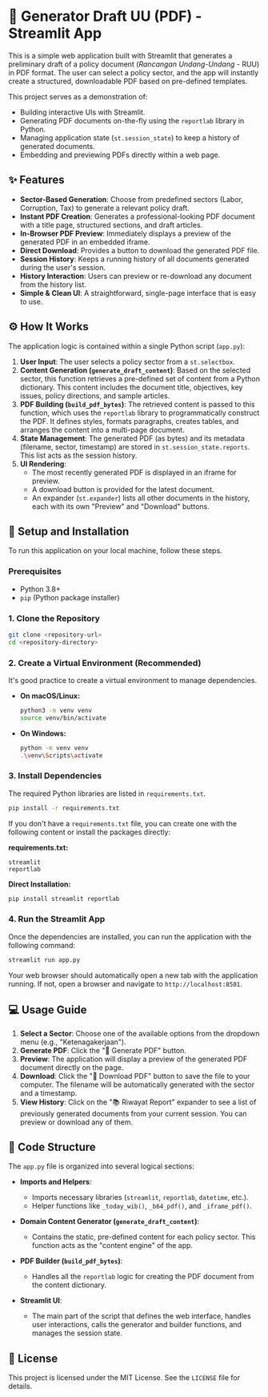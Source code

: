 # 📜 Generator Draft UU (PDF) - Streamlit App

This is a simple web application built with Streamlit that generates a preliminary draft of a policy document (*Rancangan Undang-Undang* - RUU) in PDF format. The user can select a policy sector, and the app will instantly create a structured, downloadable PDF based on pre-defined templates.

This project serves as a demonstration of:
*   Building interactive UIs with Streamlit.
*   Generating PDF documents on-the-fly using the `reportlab` library in Python.
*   Managing application state (`st.session_state`) to keep a history of generated documents.
*   Embedding and previewing PDFs directly within a web page.



## ✨ Features

*   **Sector-Based Generation**: Choose from predefined sectors (Labor, Corruption, Tax) to generate a relevant policy draft.
*   **Instant PDF Creation**: Generates a professional-looking PDF document with a title page, structured sections, and draft articles.
*   **In-Browser PDF Preview**: Immediately displays a preview of the generated PDF in an embedded iframe.
*   **Direct Download**: Provides a button to download the generated PDF file.
*   **Session History**: Keeps a running history of all documents generated during the user's session.
*   **History Interaction**: Users can preview or re-download any document from the history list.
*   **Simple & Clean UI**: A straightforward, single-page interface that is easy to use.

## ⚙️ How It Works

The application logic is contained within a single Python script (`app.py`):

1.  **User Input**: The user selects a policy sector from a `st.selectbox`.
2.  **Content Generation (`generate_draft_content`)**: Based on the selected sector, this function retrieves a pre-defined set of content from a Python dictionary. This content includes the document title, objectives, key issues, policy directions, and sample articles.
3.  **PDF Building (`build_pdf_bytes`)**: The retrieved content is passed to this function, which uses the `reportlab` library to programmatically construct the PDF. It defines styles, formats paragraphs, creates tables, and arranges the content into a multi-page document.
4.  **State Management**: The generated PDF (as bytes) and its metadata (filename, sector, timestamp) are stored in `st.session_state.reports`. This list acts as the session history.
5.  **UI Rendering**:
    *   The most recently generated PDF is displayed in an iframe for preview.
    *   A download button is provided for the latest document.
    *   An expander (`st.expander`) lists all other documents in the history, each with its own "Preview" and "Download" buttons.

## 🚀 Setup and Installation

To run this application on your local machine, follow these steps.

### Prerequisites

*   Python 3.8+
*   `pip` (Python package installer)

### 1. Clone the Repository

```bash
git clone <repository-url>
cd <repository-directory>
```

### 2. Create a Virtual Environment (Recommended)

It's good practice to create a virtual environment to manage dependencies.

*   **On macOS/Linux:**
    ```bash
    python3 -m venv venv
    source venv/bin/activate
    ```

*   **On Windows:**
    ```bash
    python -m venv venv
    .\venv\Scripts\activate
    ```

### 3. Install Dependencies

The required Python libraries are listed in `requirements.txt`.

```bash
pip install -r requirements.txt
```
If you don't have a `requirements.txt` file, you can create one with the following content or install the packages directly:

**requirements.txt:**
```
streamlit
reportlab
```

**Direct Installation:**
```bash
pip install streamlit reportlab
```

### 4. Run the Streamlit App

Once the dependencies are installed, you can run the application with the following command:

```bash
streamlit run app.py
```

Your web browser should automatically open a new tab with the application running. If not, open a browser and navigate to `http://localhost:8501`.

## 💻 Usage Guide

1.  **Select a Sector**: Choose one of the available options from the dropdown menu (e.g., "Ketenagakerjaan").
2.  **Generate PDF**: Click the "🚀 Generate PDF" button.
3.  **Preview**: The application will display a preview of the generated PDF document directly on the page.
4.  **Download**: Click the "💾 Download PDF" button to save the file to your computer. The filename will be automatically generated with the sector and a timestamp.
5.  **View History**: Click on the "📚 Riwayat Report" expander to see a list of previously generated documents from your current session. You can preview or download any of them.

## 📂 Code Structure

The `app.py` file is organized into several logical sections:

*   **Imports and Helpers**:
    *   Imports necessary libraries (`streamlit`, `reportlab`, `datetime`, etc.).
    *   Helper functions like `_today_wib()`, `_b64_pdf()`, and `_iframe_pdf()`.

*   **Domain Content Generator (`generate_draft_content`)**:
    *   Contains the static, pre-defined content for each policy sector. This function acts as the "content engine" of the app.

*   **PDF Builder (`build_pdf_bytes`)**:
    *   Handles all the `reportlab` logic for creating the PDF document from the content dictionary.

*   **Streamlit UI**:
    *   The main part of the script that defines the web interface, handles user interactions, calls the generator and builder functions, and manages the session state.

## 📄 License

This project is licensed under the MIT License. See the `LICENSE` file for details.
